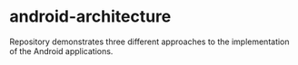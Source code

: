 # android-architecture
Repository demonstrates three different approaches to the implementation of the Android applications.
